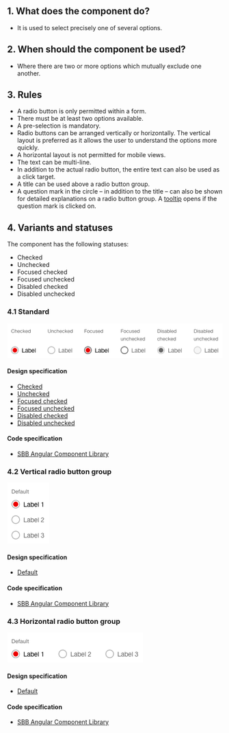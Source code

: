 ## 1. What does the component do?
* It is used to select precisely one of several options.

## 2. When should the component be used?
* Where there are two or more options which mutually exclude one another.

## 3. Rules
* A radio button is only permitted within a form.
* There must be at least two options available.
* A pre-selection is mandatory.
* Radio buttons can be arranged vertically or horizontally. The vertical layout is preferred as it allows the user to understand the options more quickly.
* A horizontal layout is not permitted for mobile views.
* The text can be multi-line.
* In addition to the actual radio button, the entire text can also be used as a click target.
* A title can be used above a radio button group.
* A question mark in the circle – in addition to the title – can also be shown for detailed explanations on a radio button group. A [tooltip](https://digital.sbb.ch/en/websites/components/tooltip) opens if the question mark is clicked on.

## 4. Variants and statuses
The component has the following statuses:
* Checked
* Unchecked
* Focused checked
* Focused unchecked
* Disabled checked
* Disabled unchecked

### 4.1 Standard
![Image of the radio button component in the standard variant](https://raw.githubusercontent.com/sbb-design-systems/design-system-website-documentation/master/documentation/components/radiobutton/images/radiobutton_default.png 'class: image')

#### Design specification
* [Checked](https://sbb.invisionapp.com/d/main#/console/15744722/327724157/inspect)
* [Unchecked](https://sbb.invisionapp.com/d/main#/console/15744722/327724158/inspect)
* [Focused checked](https://sbb.invisionapp.com/d/main#/console/15744722/327724159/inspect)
* [Focused unchecked](https://sbb.invisionapp.com/d/main#/console/15744722/327724160/inspect)
* [Disabled checked](https://sbb.invisionapp.com/d/main#/console/15744722/327724161/inspect)
* [Disabled unchecked](https://sbb.invisionapp.com/d/main#/console/15744722/327724162/inspect)

#### Code specification
* [SBB Angular Component Library](https://sbb-angular.app.sbb.ch/latest/content/radio-button)

### 4.2 Vertical radio button group
![Image of the radio button component as a vertical group](https://raw.githubusercontent.com/sbb-design-systems/design-system-website-documentation/master/documentation/components/radiobutton/images/radiobutton_vertical.png 'class: image')

#### Design specification
* [Default](https://sbb.invisionapp.com/d/main#/console/15744722/327724163/inspect)

#### Code specification
* [SBB Angular Component Library](https://sbb-angular.app.sbb.ch/latest/content/radio-button)

### 4.3 Horizontal radio button group
![Image of the radio button component as a horizontal group](https://raw.githubusercontent.com/sbb-design-systems/design-system-website-documentation/master/documentation/components/radiobutton/images/radiobutton_horizontal.png 'class: image')

#### Design specification
* [Default](https://sbb.invisionapp.com/d/main#/console/15744722/327724164/inspect)

#### Code specification
* [SBB Angular Component Library](https://sbb-angular.app.sbb.ch/latest/content/radio-button)